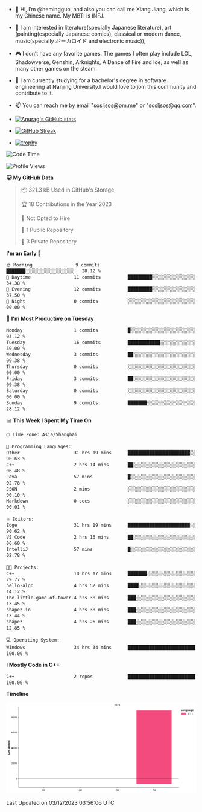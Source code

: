 - 👋 Hi, I’m @hemingguo, and also you can call me Xiang Jiang, which is my Chinese name. My MBTI is INFJ.
- 🎨 I am interested in literature(specially Japanese literature), art (painting(especially Japanese comics), classical or modern dance, music(specially ボーカロイド and electronic music)),
- 🎮 I don’t have any favorite games. The games I often play include LOL, Shadowverse, Genshin, Arknights, A Dance of Fire and Ice, as well as many other games on the steam.
- 🌱 I am currently studying for a bachelor's degree in software engineering at Nanjing University.I would love to join this community and contribute to it.

- 📫 You can reach me by email "sosljsos@pm.me" or "sosljsos@qq.com".


- [![Anurag's GitHub stats](https://github-readme-stats.vercel.app/api?username=hemingguo&show_icons=true&count_private=true&theme=aura&hide_border=true&icon_color=FF4500&text_color=76EE00)](https://github.com/anuraghazra/github-readme-stats)
  
- [![GitHub Streak](https://github-readme-streak-stats.herokuapp.com/?user=hemingguo)](https://git.io/streak-stats)
  
- [![trophy](https://github-profile-trophy.vercel.app/?username=hemingguo&theme=dracula)](https://github.com/ryo-ma/github-profile-trophy)

<!--START_SECTION:waka-->
![Code Time](http://img.shields.io/badge/Code%20Time-93%20hrs%2042%20mins-blue)

![Profile Views](http://img.shields.io/badge/Profile%20Views-36-blue)

**🐱 My GitHub Data** 

> 📦 321.3 kB Used in GitHub's Storage 
 > 
> 🏆 18 Contributions in the Year 2023
 > 
> 🚫 Not Opted to Hire
 > 
> 📜 1 Public Repository 
 > 
> 🔑 3 Private Repository 
 > 
**I'm an Early 🐤** 

```text
🌞 Morning                9 commits           ███████░░░░░░░░░░░░░░░░░░   28.12 % 
🌆 Daytime                11 commits          █████████░░░░░░░░░░░░░░░░   34.38 % 
🌃 Evening                12 commits          █████████░░░░░░░░░░░░░░░░   37.50 % 
🌙 Night                  0 commits           ░░░░░░░░░░░░░░░░░░░░░░░░░   00.00 % 
```
📅 **I'm Most Productive on Tuesday** 

```text
Monday                   1 commits           █░░░░░░░░░░░░░░░░░░░░░░░░   03.12 % 
Tuesday                  16 commits          ████████████░░░░░░░░░░░░░   50.00 % 
Wednesday                3 commits           ██░░░░░░░░░░░░░░░░░░░░░░░   09.38 % 
Thursday                 0 commits           ░░░░░░░░░░░░░░░░░░░░░░░░░   00.00 % 
Friday                   3 commits           ██░░░░░░░░░░░░░░░░░░░░░░░   09.38 % 
Saturday                 0 commits           ░░░░░░░░░░░░░░░░░░░░░░░░░   00.00 % 
Sunday                   9 commits           ███████░░░░░░░░░░░░░░░░░░   28.12 % 
```


📊 **This Week I Spent My Time On** 

```text
🕑︎ Time Zone: Asia/Shanghai

💬 Programming Languages: 
Other                    31 hrs 19 mins      ███████████████████████░░   90.63 % 
C++                      2 hrs 14 mins       ██░░░░░░░░░░░░░░░░░░░░░░░   06.48 % 
Java                     57 mins             █░░░░░░░░░░░░░░░░░░░░░░░░   02.78 % 
JSON                     2 mins              ░░░░░░░░░░░░░░░░░░░░░░░░░   00.10 % 
Markdown                 0 secs              ░░░░░░░░░░░░░░░░░░░░░░░░░   00.01 % 

🔥 Editors: 
Edge                     31 hrs 19 mins      ███████████████████████░░   90.62 % 
VS Code                  2 hrs 16 mins       ██░░░░░░░░░░░░░░░░░░░░░░░   06.60 % 
IntelliJ                 57 mins             █░░░░░░░░░░░░░░░░░░░░░░░░   02.78 % 

🐱‍💻 Projects: 
C++                      10 hrs 17 mins      ███████░░░░░░░░░░░░░░░░░░   29.77 % 
hello-algo               4 hrs 52 mins       ████░░░░░░░░░░░░░░░░░░░░░   14.12 % 
The-little-game-of-tower-4 hrs 38 mins       ███░░░░░░░░░░░░░░░░░░░░░░   13.45 % 
shapez.io                4 hrs 38 mins       ███░░░░░░░░░░░░░░░░░░░░░░   13.44 % 
shapez                   4 hrs 26 mins       ███░░░░░░░░░░░░░░░░░░░░░░   12.85 % 

💻 Operating System: 
Windows                  34 hrs 34 mins      █████████████████████████   100.00 % 
```

**I Mostly Code in C++** 

```text
C++                      2 repos             █████████████████████████   100.00 % 
```



**Timeline**

![Lines of Code chart](https://raw.githubusercontent.com/hemingguo/hemingguo/main/assets/bar_graph.png)


 Last Updated on 03/12/2023 03:56:06 UTC
<!--END_SECTION:waka-->
<!---
hemingguo/hemingguo is a ✨ special ✨ repository because its `README.md` (this file) appears on your GitHub profile.
You can click the Preview link to take a look at your changes.
--->
